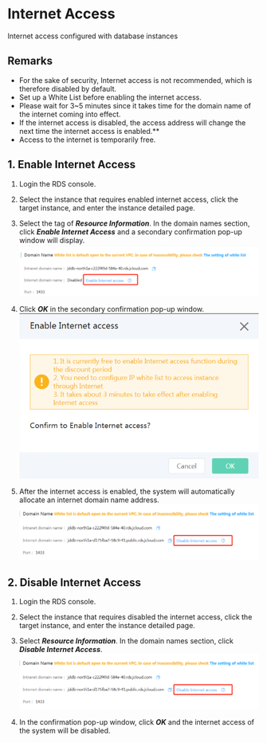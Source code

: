 # Internet Access
Internet access configured with database instances

## Remarks
- For the sake of security, Internet access is not recommended, which is therefore disabled by default.
- Set up a White List before enabling the internet access.
- Please wait for 3~5 minutes since it takes time for the domain name of the internet coming into effect.
- If the internet access is disabled, the access address will change the next time the internet access is enabled.**
- Access to the internet is temporarily free.

## 1. Enable Internet Access
1. Login the RDS console.
2. Select the instance that requires enabled internet access, click the target instance, and enter the instance detailed page.
3. Select the tag of ***Resource Information***. In the domain names section, click ***Enable Internet Access*** and a secondary confirmation pop-up window will display.
![外网访问1](../../../../../image/RDS/Internet-Access-1.png)

4. Click ***OK*** in the secondary confirmation pop-up window.
![外网访问2](../../../../../image/RDS/Internet-Access-2.png)

5. After the internet access is enabled, the system will automatically allocate an internet domain name address.
![外网访问3](../../../../../image/RDS/Internet-Access-3.png)

## 2. Disable Internet Access
1. Login the RDS console.
2. Select the instance that requires disabled the internet access, click the target instance, and enter the instance detailed page.
3. Select ***Resource Information***. In the domain names section, click ***Disable Internet Access***.
![外网访问3](../../../../../image/RDS/Internet-Access-3.png)

4. In the confirmation pop-up window, click ***OK*** and the internet access of the system will be disabled.

